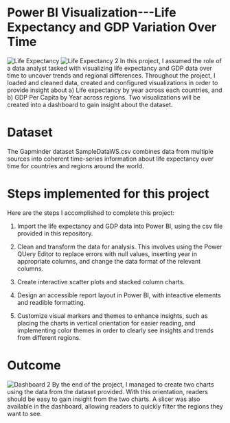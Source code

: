 # Power BI Visualization---Life Expectancy and GDP Variation Over Time
![Life Expectancy](https://github.com/user-attachments/assets/906a57e3-9c6d-46ae-b3aa-7f351c2f23fc)
![Life Expectancy 2](https://github.com/user-attachments/assets/a073b80d-493a-42fd-8dfa-331e0d96c2a9)
In this project, I assumed the role of a data analyst tasked with visualizing life expectancy and GDP data over time to uncover trends and regional differences. Throughout the project, I loaded and cleaned data, created and configured visualizations in order to provide insight about a) Life expectancy by year across each countries, and b) GDP Per Capita by Year across regions. Two visualizations will be created into a dashboard to gain insight about the dataset.

# Dataset
The Gapminder dataset SampleDataWS.csv combines data from multiple sources into coherent time-series information about life expectancy over time for countries and regions around the world.

#  Steps implemented for this project
Here are the steps I accomplished to complete this project:

1. Import the life expectancy and GDP data into Power BI, using the csv file provided in this repository.

2. Clean and transform the data for analysis. This involves using the Power QUery Editor to replace errors with null values, inserting year in appropriate columns, and change the data format of the relevant columns.

3. Create interactive scatter plots and stacked column charts.

4. Design an accessible report layout in Power BI, with inteactive elements and readible formatting.

5. Customize visual markers and themes to enhance insights, such as placing the charts in vertical orientation for easier reading, and implementing color themes in order to clearly see insights and trends from different regions.

# Outcome
![Dashboard 2](https://github.com/user-attachments/assets/764313a4-652d-4805-8187-e93ed7f54c51)
By the end of the project, I managed to create two charts using the data from the dataset provided. With this orientation, readers should be easy to gain insight from the two charts. A slicer was also available in the dashboard, allowing readers to quickly filter the regions they want to see.
